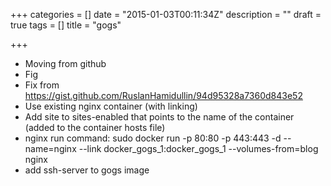+++
categories = []
date = "2015-01-03T00:11:34Z"
description = ""
draft = true
tags = []
title = "gogs"

+++

- Moving from github
- Fig
- Fix from https://gist.github.com/RuslanHamidullin/94d95328a7360d843e52
- Use existing nginx container (with linking)
- Add site to sites-enabled that points to the name of the container (added to the container hosts file)
- nginx run command: sudo docker run -p 80:80 -p 443:443 -d --name=nginx --link docker_gogs_1:docker_gogs_1 --volumes-from=blog nginx
- add ssh-server to gogs image
